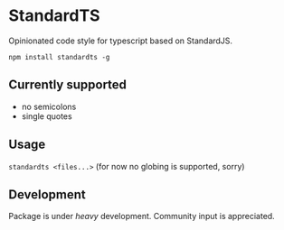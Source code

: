 # StandardTS

Opinionated code style for typescript based on StandardJS.

```npm install standardts -g```

## Currently supported
 - no semicolons
 - single quotes

## Usage
```standardts <files...>```
(for now no globing is supported, sorry)


## Development
Package is under *heavy* development. Community input is appreciated.